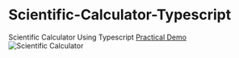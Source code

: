 # Scientific-Calculator-Typescript
Scientific Calculator Using Typescript
<a href="https://deep-ramani.github.io/Scientific-Calculator-Typescript/">Practical Demo </a>
![Scientific Calculator](https://user-images.githubusercontent.com/41836849/152563927-f55806f8-a70f-40c9-ae90-e6b34c659965.png)
